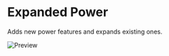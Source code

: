 # Expanded Power

Adds new power features and expands existing ones.

![Preview](https://s2.postimg.org/vu02mhmc9/Preview.png)